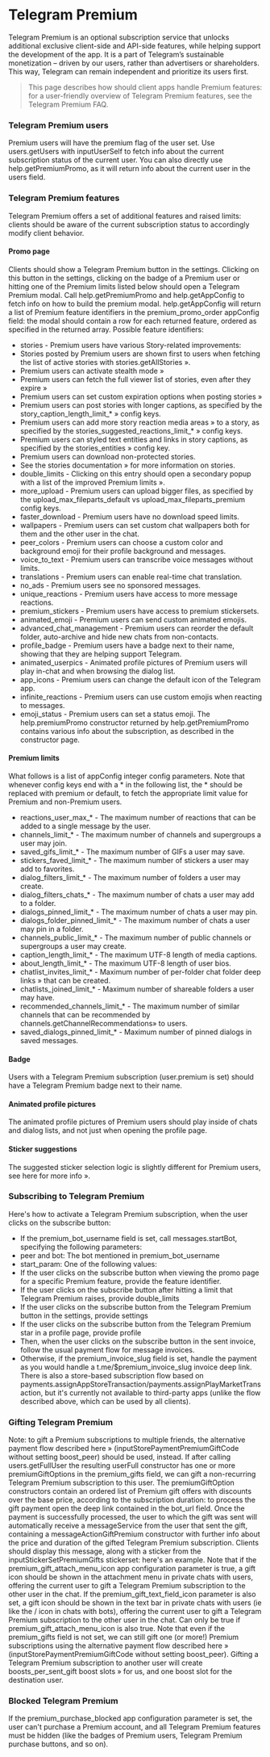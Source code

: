 # Telegram Premium
Telegram Premium is an optional subscription service that unlocks additional exclusive client-side and API-side features, while helping support the development of the app. It is a part of Telegram’s sustainable monetization – driven by our users, rather than advertisers or shareholders. This way, Telegram can remain independent and prioritize its users first.
> This page describes how should client apps handle Premium features: for a user-friendly overview of Telegram Premium features, see the Telegram Premium FAQ.
### Telegram Premium users
Premium users will have the premium flag of the user set.
Use users.getUsers with inputUserSelf to fetch info about the current subscription status of the current user.
You can also directly use help.getPremiumPromo, as it will return info about the current user in the users field.
### Telegram Premium features
Telegram Premium offers a set of additional features and raised limits: clients should be aware of the current subscription status to accordingly modify client behavior.
#### Promo page
Clients should show a Telegram Premium button in the settings.
Clicking on this button in the settings, clicking on the badge of a Premium user or hitting one of the Premium limits listed below should open a Telegram Premium modal.
Call help.getPremiumPromo and help.getAppConfig to fetch info on how to build the premium modal.
help.getAppConfig will return a list of Premium feature identifiers in the premium_promo_order appConfig field: the modal should contain a row for each returned feature, ordered as specified in the returned array.
Possible feature identifiers:
- stories - Premium users have various Story-related improvements:
- Stories posted by Premium users are shown first to users when fetching the list of active stories with stories.getAllStories ».
- Premium users can activate stealth mode »
- Premium users can fetch the full viewer list of stories, even after they expire »
- Premium users can set custom expiration options when posting stories »
- Premium users can post stories with longer captions, as specified by the story_caption_length_limit_* » config keys.
- Premium users can add more story reaction media areas » to a story, as specified by the stories_suggested_reactions_limit_* » config keys.
- Premium users can styled text entities and links in story captions, as specified by the stories_entities » config key.
- Premium users can download non-protected stories.
- See the stories documentation » for more information on stories.
- double_limits - Clicking on this entry should open a secondary popup with a list of the improved Premium limits ».
- more_upload - Premium users can upload bigger files, as specified by the upload_max_fileparts_default vs upload_max_fileparts_premium config keys.
- faster_download - Premium users have no download speed limits.
- wallpapers - Premium users can set custom chat wallpapers both for them and the other user in the chat.
- peer_colors - Premium users can choose a custom color and background emoji for their profile background and messages.
- voice_to_text - Premium users can transcribe voice messages without limits.
- translations - Premium users can enable real-time chat translation.
- no_ads - Premium users see no sponsored messages.
- unique_reactions - Premium users have access to more message reactions.
- premium_stickers - Premium users have access to premium stickersets.
- animated_emoji - Premium users can send custom animated emojis.
- advanced_chat_management - Premium users can reorder the default folder, auto-archive and hide new chats from non-contacts.
- profile_badge - Premium users have a badge next to their name, showing that they are helping support Telegram.
- animated_userpics - Animated profile pictures of Premium users will play in-chat and when browsing the dialog list.
- app_icons - Premium users can change the default icon of the Telegram app.
- infinite_reactions - Premium users can use custom emojis when reacting to messages.
- emoji_status - Premium users can set a status emoji.
The help.premiumPromo constructor returned by help.getPremiumPromo contains various info about the subscription, as described in the constructor page.
#### Premium limits
What follows is a list of appConfig integer config parameters.
Note that whenever config keys end with a * in the following list, the * should be replaced with premium or default, to fetch the appropriate limit value for Premium and non-Premium users.
- reactions_user_max_* - The maximum number of reactions that can be added to a single message by the user.
- channels_limit_* - The maximum number of channels and supergroups a user may join.
- saved_gifs_limit_* - The maximum number of GIFs a user may save.
- stickers_faved_limit_* - The maximum number of stickers a user may add to favorites.
- dialog_filters_limit_* - The maximum number of folders a user may create.
- dialog_filters_chats_* - The maximum number of chats a user may add to a folder.
- dialogs_pinned_limit_* - The maximum number of chats a user may pin.
- dialogs_folder_pinned_limit_* - The maximum number of chats a user may pin in a folder.
- channels_public_limit_* - The maximum number of public channels or supergroups a user may create.
- caption_length_limit_* - The maximum UTF-8 length of media captions.
- about_length_limit_* - The maximum UTF-8 length of user bios.
- chatlist_invites_limit_* - Maximum number of per-folder chat folder deep links » that can be created.
- chatlists_joined_limit_* - Maximum number of shareable folders a user may have.
- recommended_channels_limit_* - The maximum number of similar channels that can be recommended by channels.getChannelRecommendations» to users.
- saved_dialogs_pinned_limit_* - Maximum number of pinned dialogs in saved messages.
#### Badge
Users with a Telegram Premium subscription (user.premium is set) should have a Telegram Premium badge next to their name.
#### Animated profile pictures
The animated profile pictures of Premium users should play inside of chats and dialog lists, and not just when opening the profile page.
#### Sticker suggestions
The suggested sticker selection logic is slightly different for Premium users, see here for more info ».
### Subscribing to Telegram Premium
Here's how to activate a Telegram Premium subscription, when the user clicks on the subscribe button:
- If the premium_bot_username field is set, call messages.startBot, specifying the following parameters:
- peer and bot: The bot mentioned in premium_bot_username
- start_param: One of the following values:
- If the user clicks on the subscribe button when viewing the promo page for a specific Premium feature, provide the feature identifier.
- If the user clicks on the subscribe button after hitting a limit that Telegram Premium raises, provide double_limits
- If the user clicks on the subscribe button from the Telegram Premium button in the settings, provide settings
- If the user clicks on the subscribe button from the Telegram Premium star in a profile page, provide profile
- Then, when the user clicks on the subscribe button in the sent invoice, follow the usual payment flow for message invoices.
- Otherwise, if the premium_invoice_slug field is set, handle the payment as you would handle a t.me/$premium_invoice_slug invoice deep link.
There is also a store-based subscription flow based on payments.assignAppStoreTransaction/payments.assignPlayMarketTransaction, but it's currently not available to third-party apps (unlike the flow described above, which can be used by all clients).
### Gifting Telegram Premium
Note: to gift a Premium subscriptions to multiple friends, the alternative payment flow described here » (inputStorePaymentPremiumGiftCode without setting boost_peer) should be used, instead.
If after calling users.getFullUser the resulting userFull constructor has one or more premiumGiftOptions in the premium_gifts field, we can gift a non-recurring Telegram Premium subscription to this user.
The premiumGiftOption constructors contain an ordered list of Premium gift offers with discounts over the base price, according to the subscription duration: to process the gift payment open the deep link contained in the bot_url field.
Once the payment is successfully processed, the user to which the gift was sent will automatically receive a messageService from the user that sent the gift, containing a messageActionGiftPremium constructor with further info about the price and duration of the gifted Telegram Premium subscription.
Clients should display this message, along with a sticker from the inputStickerSetPremiumGifts stickerset: here's an example.
Note that if the premium_gift_attach_menu_icon app configuration parameter is true, a gift icon should be shown in the attachment menu in private chats with users, offering the current user to gift a Telegram Premium subscription to the other user in the chat.
If the premium_gift_text_field_icon parameter is also set, a gift icon should be shown in the text bar in private chats with users (ie like the / icon in chats with bots), offering the current user to gift a Telegram Premium subscription to the other user in the chat. Can only be true if premium_gift_attach_menu_icon is also true.
Note that even if the premium_gifts field is not set, we can still gift one (or more!) Premium subscriptions using the alternative payment flow described here » (inputStorePaymentPremiumGiftCode without setting boost_peer).
Gifting a Telegram Premium subscription to another user will create boosts_per_sent_gift boost slots » for us, and one boost slot for the destination user.
### Blocked Telegram Premium
If the premium_purchase_blocked app configuration parameter is set, the user can't purchase a Premium account, and all Telegram Premium features must be hidden (like the badges of Premium users, Telegram Premium purchase buttons, and so on).
